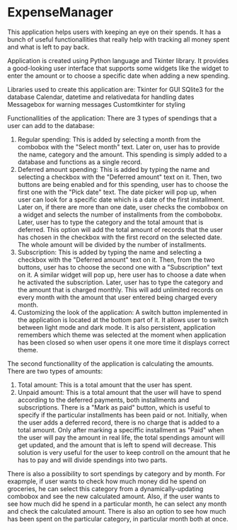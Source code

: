 # ExpenseManager
This application helps users with keeping an eye on their spends. It has a bunch of useful functionallities that really help with tracking all money spent and what is left to pay back.

Application is created using Python language and Tkinter library. It provides a good-looking user interface that supports some widgets like the widget to enter the amount or to choose a specific date when adding a new spending.

Libraries used to create this application are:
Tkinter for GUI
SQlite3 for the database
Calendar, datetime and relativedata for handling dates
Messagebox for warning messages
Customtkinter for styling


Functionallities of the application:
There are 3 types of spendings that a user can add to the database:
1. Regular spending: This is added by selecting a month from the combobox with the "Select month" text. Later on, user has to provide the name, category and the amount. This spending is simply added to a database and functions as a single record.
2. Deferred amount spending: This is added by typing the name and selecting a checkbox with the "Deferred amount" text on it. Then, two buttons are being enabled and for this spending, user has to choose the first one with the "Pick date" text. The date picker will pop up, when user can look for a specific date which is a date of the first installment. Later on, if there are more than one date, user checks the combobox on a widget and selects the number of installments from the combobobx. Later, user has to type the category and the total amount that is deferred. This option will add the total amount of records that the user has chosen in the checkbox with the first record on the selected date. The whole amount will be divided by the number of installments.
3. Subscription: This is added by typing the name and selecting a checkbox with the "Deferred amount" text on it. Then, from the two buttons, user has to choose the second one with a "Subscription" text on it. A similar widget will pop up, here user has to choose a date when he activated the subscription. Later, user has to type the category and the amount that is charged monthly. This will add unlimited records on every month with the amount that user entered being charged every month.
4. Customizing the look of the application: A switch button implemented in the application is located at the bottom part of it. It allows user to switch between light mode and dark mode. It is also persistent, application remembers which theme was selected at the moment when application has been closed so when user opens it one more time it displays correct theme.

The second functionallity of the application is calculating the amounts. There are two types of amounts:
1. Total amount: This is a total amount that the user has spent. 
2. Unpaid amount: This is a total amount that the user will have to spend according to the deferred payments, both installments and subscriptions.
There is a "Mark as paid" button, which is useful to specify if the particular installments has been paid or not. Initially, when the user adds a deferred record, there is no charge that is added to a total amount. Only after marking a speciffic installment as "Paid" when the user will pay the amount in real life, the total spendings amount will get updated, and the amount that is left to spend will decrease.
This solution is very useful for the user to keep controll on the amount that he has to pay and will divide spendings into two parts.

There is also a possibility to sort spendings by category and by month. For exapmple, if user wants to check how much money did he spend on groceries, he can select this category from a dynamically-updating combobox and see the new calculated amount. Also, if the user wants to see how much did he spend in a particular month, he can select any month and check the calculated amount. There is also an option to see how much has been spent on the particular category, in particular month both at once.


